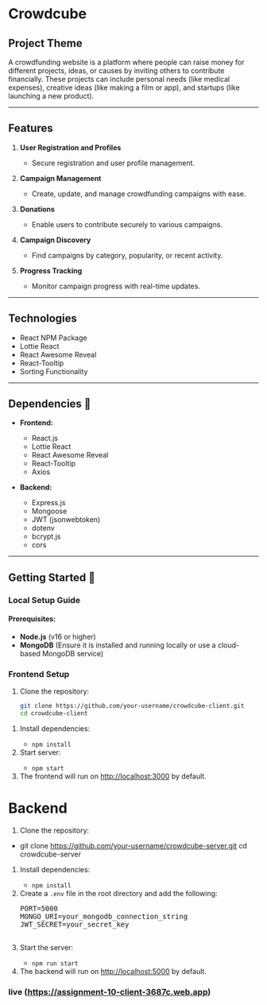 # Crowdcube 




## Project Theme

A crowdfunding website is a platform where people can raise money for different projects, ideas, or causes by inviting others to contribute financially. These projects can include personal needs (like medical expenses), creative ideas (like making a film or app), and startups (like launching a new product).

---

## Features

1. **User Registration and Profiles**
   - Secure registration and user profile management.

2. **Campaign Management**
   - Create, update, and manage crowdfunding campaigns with ease.

3. **Donations**
   - Enable users to contribute securely to various campaigns.

4. **Campaign Discovery**
   - Find campaigns by category, popularity, or recent activity.

5. **Progress Tracking**
   - Monitor campaign progress with real-time updates.

---

## Technologies

- React NPM Package
- Lottie React
- React Awesome Reveal
- React-Tooltip
- Sorting Functionality

---

## Dependencies 🔧

- **Frontend:**
  - React.js
  - Lottie React
  - React Awesome Reveal
  - React-Tooltip
  - Axios

- **Backend:**
  - Express.js
  - Mongoose
  - JWT (jsonwebtoken)
  - dotenv
  - bcrypt.js
  - cors

---

## Getting Started 🚀

### **Local Setup Guide**

#### Prerequisites:
- **Node.js** (v16 or higher)
- **MongoDB** (Ensure it is installed and running locally or use a cloud-based MongoDB service)

### **Frontend Setup**

1. Clone the repository:
   ```bash
   git clone https://github.com/your-username/crowdcube-client.git
   cd crowdcube-client
<ol>
  <li>Install dependencies:</li>
  <ul>
    <li><code>npm install</code></li>
  </ul>
  <li>Start server:</li>
  <ul>
    <li><code>npm start</code></li>
  </ul>
  <li>The frontend will run on <a href="http://localhost:3000" target="_blank">http://localhost:3000</a> by default.</li>
</ol>


# Backend
1. Clone the repository:
- git clone https://github.com/your-username/crowdcube-server.git
cd crowdcube-server

<ol>
  <li>Install dependencies:</li>
  <ul>
    <li><code>npm install</code></li>
  </ul>
  <li>Create a <code>.env</code> file in the root directory and add the following:</li>
  <pre>
PORT=5000
MONGO_URI=your_mongodb_connection_string
JWT_SECRET=your_secret_key
  </pre>
  <li>Start the server:</li>
  <ul>
    <li><code>npm run start</code></li>
  </ul>
  <li>The backend will run on <a href="http://localhost:5000" target="_blank">http://localhost:5000</a> by default.</li>
</ol>


### live (https://assignment-10-client-3687c.web.app)

